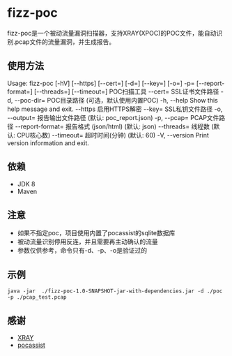 # fizz-poc

fizz-poc是一个被动流量漏洞扫描器，支持XRAY(XPOC)的POC文件，能自动识别.pcap文件的流量漏洞，并生成报告。

## 使用方法
Usage: fizz-poc [-hV] [--https] [--cert=<certFile>] [-d=<pocDir>]
                [--key=<keyFile>] [-o=<reportFile>] -p=<pcapFile>
                [--report-format=<reportFormat>] [--threads=<threads>]
                [--timeout=<timeout>]
POC扫描工具
      --cert=<certFile>     SSL证书文件路径
  -d, --poc-dir=<pocDir>    POC目录路径 (可选，默认使用内置POC)
  -h, --help                Show this help message and exit.
      --https               启用HTTPS解密
      --key=<keyFile>       SSL私钥文件路径
  -o, --output=<reportFile> 报告输出文件路径 (默认: poc_report.json)
  -p, --pcap=<pcapFile>     PCAP文件路径
      --report-format=<reportFormat>
                            报告格式 (json/html) (默认: json)
      --threads=<threads>   线程数 (默认: CPU核心数)
      --timeout=<timeout>   超时时间(分钟) (默认: 60)
  -V, --version             Print version information and exit.

## 依赖
- JDK 8
- Maven

## 注意

- 如果不指定poc，项目使用内置了pocassist的sqlite数据库
- 被动流量识别停用反连，并且需要再主动确认的流量
- 参数仅供参考，命令只有-d、-p、-o是验证过的

## 示例
```
java -jar  ./fizz-poc-1.0-SNAPSHOT-jar-with-dependencies.jar -d ./poc -p ./pcap_test.pcap
```

## 感谢
- [XRAY](https://github.com/chaitin/xray)
- [pocassist](https://github.com/jweny/pocassist)
